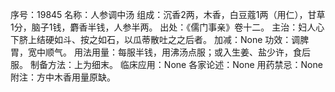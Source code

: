 序号：19845
名称：人参调中汤
组成：沉香2两，木香，白豆蔻1两（用仁），甘草1分，脑子1钱，麝香半钱，人参半两。
出处：《儒门事亲》卷十二。
主治：妇人心下脐上结硬如斗、按之如石，以瓜蒂散吐之之后者。
加减：None
功效：调脾胃，宽中顺气。
用法用量：每服半钱，用沸汤点服；或入生姜、盐少许，食后服。
制备方法：上为细末。
临床应用：None
各家论述：None
用药禁忌：None
附注：方中木香用量原缺。
